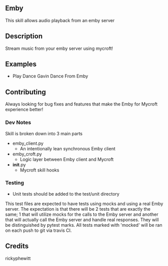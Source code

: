 ## Emby
This skill allows audio playback from an emby server

## Description
Stream music from your emby server using mycroft!

## Examples
 - Play Dance Gavin Dance From Emby


## Contributing
Always looking for bug fixes and features that make the Emby for Mycroft experience better!

### Dev Notes
Skill is broken down into 3 main parts
* emby_client.py
    * An intentionally lean synchronous Emby client
* emby_croft.py
    * Logic layer between Emby client and Mycroft
* __init__.py
    * Mycroft skill hooks

### Testing
* Unit tests should be added to the test/unit directory

This test files are expected to have tests using mocks and using a real Emby server.
The expectation is that there will be 2 tests that are exactly the same;
1 that will utilize mocks for the calls to the Emby server and another that
will actually call the Emby server and handle real responses. 
They will be distinguished by pytest marks. All tests marked with 'mocked' will be ran
on each push to git via travis CI. 


## Credits
rickyphewitt


